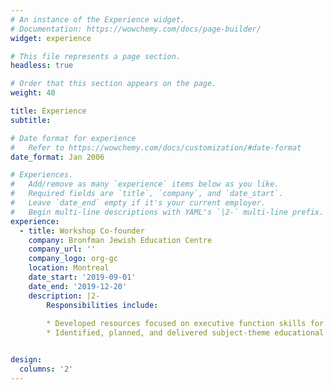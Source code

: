 ```yaml
---
# An instance of the Experience widget.
# Documentation: https://wowchemy.com/docs/page-builder/
widget: experience

# This file represents a page section.
headless: true

# Order that this section appears on the page.
weight: 40

title: Experience
subtitle:

# Date format for experience
#   Refer to https://wowchemy.com/docs/customization/#date-format
date_format: Jan 2006

# Experiences.
#   Add/remove as many `experience` items below as you like.
#   Required fields are `title`, `company`, and `date_start`.
#   Leave `date_end` empty if it's your current employer.
#   Begin multi-line descriptions with YAML's `|2-` multi-line prefix.
experience:
  - title: Workshop Co-founder
    company: Bronfman Jewish Education Centre
    company_url: ''
    company_logo: org-gc
    location: Montreal
    date_start: '2019-09-01'
    date_end: '2019-12-20'
    description: |2-
        Responsibilities include:
        
        * Developed resources focused on executive function skills for students from elementary to high schools.
        * Identified, planned, and delivered subject-theme educational activities for students of varying age groups.


design:
  columns: '2'
---
```

